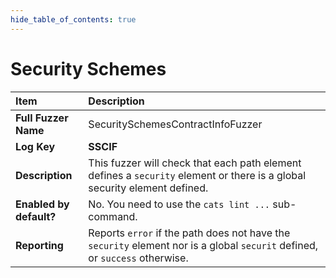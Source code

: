 ```yaml
--- 
hide_table_of_contents: true
---
```


# Security Schemes

| Item                                                                | Description                                                                                                                 |
|:--------------------------------------------------------------------|:----------------------------------------------------------------------------------------------------------------------------|
| **Full Fuzzer Name**                                                | SecuritySchemesContractInfoFuzzer                                                                                           |
| **Log Key**                                                         | **SSCIF**                                                                                                                   |
| **Description**                                                     | This fuzzer will check that each path element defines a `security` element or there is a global security element defined.   |
| **Enabled by default?**                                             | No. You need to use the `cats lint ...` sub-command.                                                                        |                                                                                                                                                                                                                                                                                                                                                                                                                                     |
| **Reporting**                                                       | Reports `error` if the path does not have the `security` element nor is a global `securit` defined, or `success` otherwise. | 
